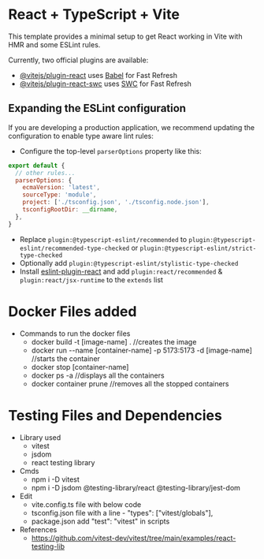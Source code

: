 # React + TypeScript + Vite

This template provides a minimal setup to get React working in Vite with HMR and some ESLint rules.

Currently, two official plugins are available:

- [@vitejs/plugin-react](https://github.com/vitejs/vite-plugin-react/blob/main/packages/plugin-react/README.md) uses [Babel](https://babeljs.io/) for Fast Refresh
- [@vitejs/plugin-react-swc](https://github.com/vitejs/vite-plugin-react-swc) uses [SWC](https://swc.rs/) for Fast Refresh

## Expanding the ESLint configuration

If you are developing a production application, we recommend updating the configuration to enable type aware lint rules:

- Configure the top-level `parserOptions` property like this:

```js
export default {
  // other rules...
  parserOptions: {
    ecmaVersion: 'latest',
    sourceType: 'module',
    project: ['./tsconfig.json', './tsconfig.node.json'],
    tsconfigRootDir: __dirname,
  },
}
```

- Replace `plugin:@typescript-eslint/recommended` to `plugin:@typescript-eslint/recommended-type-checked` or `plugin:@typescript-eslint/strict-type-checked`
- Optionally add `plugin:@typescript-eslint/stylistic-type-checked`
- Install [eslint-plugin-react](https://github.com/jsx-eslint/eslint-plugin-react) and add `plugin:react/recommended` & `plugin:react/jsx-runtime` to the `extends` list


# Docker Files added
 - Commands to run the docker files
    - docker build -t [image-name] .  //creates the image
    - docker run --name [container-name] -p 5173:5173 -d [image-name]  //starts the container
    - docker stop [container-name]
    - docker ps -a    //displays all the containers
    - docker container prune   //removes all the stopped containers 

# Testing Files and Dependencies
  - Library used
    - vitest 
    - jsdom
    - react testing library
  - Cmds
    - npm i -D vitest
    - npm i -D jsdom @testing-library/react @testing-library/jest-dom
  - Edit
    - vite.config.ts file with below code
    - tsconfig.json file with a line - "types": ["vitest/globals"],
    - package.json add "test": "vitest" in scripts
  - References
    - https://github.com/vitest-dev/vitest/tree/main/examples/react-testing-lib
